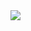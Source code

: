 <img src="https://img.shields.io/badge/GitHub-181717?style=flat-square&logo=GitHub&logoColor=black"/>
